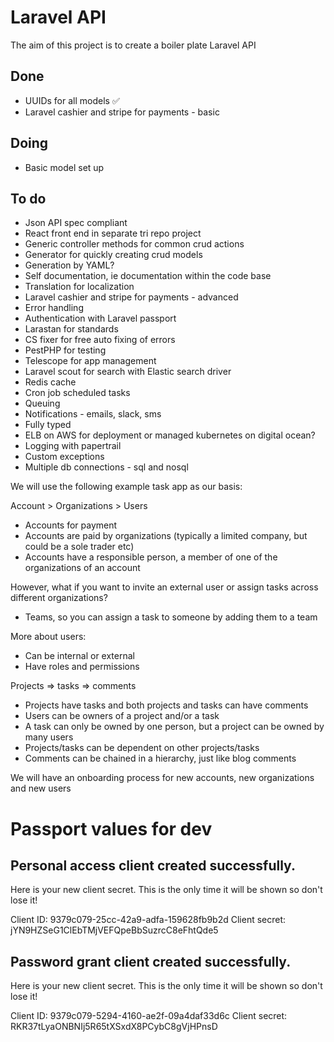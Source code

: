 # Laravel API

The aim of this project is to create a boiler plate Laravel API

## Done
* UUIDs for all models ✅
* Laravel cashier and stripe for payments - basic

## Doing
* Basic model set up

## To do
* Json API spec compliant
* React front end in separate tri repo project
* Generic controller methods for common crud actions
* Generator for quickly creating crud models
* Generation by YAML?
* Self documentation, ie documentation within the code base
* Translation for localization
* Laravel cashier and stripe for payments - advanced
* Error handling
* Authentication with Laravel passport
* Larastan for standards
* CS fixer for free auto fixing of errors
* PestPHP for testing
* Telescope for app management
* Laravel scout for search with Elastic search driver
* Redis cache
* Cron job scheduled tasks
* Queuing 
* Notifications - emails, slack, sms
* Fully typed
* ELB on AWS for deployment or managed kubernetes on digital ocean?
* Logging with papertrail
* Custom exceptions
* Multiple db connections - sql and nosql
  

We will use the following example task app as our basis:

Account > Organizations > Users
* Accounts for payment
* Accounts are paid by organizations (typically a limited company, but could be a sole trader etc)
* Accounts have a responsible person, a member of one of the organizations of an account

However, what if you want to invite an external user or assign tasks across different organizations? 
* Teams, so you can assign a task to someone by adding them to a team

More about users:
* Can be internal or external
 * Have roles and permissions

Projects => tasks => comments
* Projects have tasks and both projects and tasks can have comments
* Users can be owners of a project and/or a task
* A task can only be owned by one person, but a project can be owned by many users
* Projects/tasks can be dependent on other projects/tasks
* Comments can be chained in a hierarchy, just like blog comments

We will have an onboarding process for new accounts, new organizations and new users


# Passport values for dev

## Personal access client created successfully.
Here is your new client secret. This is the only time it will be shown so don't lose it!

Client ID: 9379c079-25cc-42a9-adfa-159628fb9b2d
Client secret: jYN9HZSeG1ClEbTMjVEFQpeBbSuzrcC8eFhtQde5

## Password grant client created successfully.
Here is your new client secret. This is the only time it will be shown so don't lose it!

Client ID: 9379c079-5294-4160-ae2f-09a4daf33d6c
Client secret: RKR37tLyaONBNIj5R65tXSxdX8PCybC8gVjHPnsD

